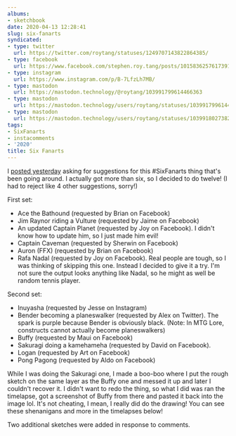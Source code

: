 ```yaml
---
albums:
- sketchbook
date: 2020-04-13 12:28:41
slug: six-fanarts
syndicated:
- type: twitter
  url: https://twitter.com/roytang/statuses/1249707143822864385/
- type: facebook
  url: https://www.facebook.com/stephen.roy.tang/posts/10158362576173912
- type: instagram
  url: https://www.instagram.com/p/B-7LfzLh7MB/
- type: mastodon
  url: https://mastodon.technology/@roytang/103991799614466363
- type: mastodon
  url: https://mastodon.technology/users/roytang/statuses/103991799614466363
- type: mastodon
  url: https://mastodon.technology/users/roytang/statuses/103991802738206796
tags:
- SixFanarts
- instacomments
- '2020'
title: Six Fanarts
---
```


I [posted yesterday](/2020/04/1249033881690357761/) asking for suggestions for this #SixFanarts thing that's been going around. I actually got more than six, so I decided to do twelve! (I had to reject like 4 other suggestions, sorry!)

First set:

- Ace the Bathound (requested by Brian on Facebook)
- Jim Raynor riding a Vulture (requested by Jaime on Facebook)
- An updated Captain Planet (requested by Joy on Facebook). I didn't know how to update him, so I just made him evil!
- Captain Caveman (requested by Sherwin on Facebook)
- Auron (FFX) (requested by Brian on Facebook)
- Rafa Nadal (requested by Joy on Facebook). Real people are tough, so I was thinking of skipping this one. Instead I decided to give it a try. I'm not sure the output looks anything like Nadal, so he might as well be random tennis player.

Second set:

- Inuyasha (requested by Jesse on Instagram)
- Bender becoming a planeswalker (requested by Alex on Twitter). The spark is purple because Bender is obviously black. (Note: In MTG Lore, constructs cannot actually become planeswalkers)
- Buffy (requested by Maui on Facebook)
- Sakuragi doing a kamehameha (requested by David on Facebook). 
- Logan (requested by Art on Facebook)
- Pong Pagong (requested by Aldo on Facebook)

While I was doing the Sakuragi one, I made a boo-boo where I put the rough sketch on the same layer as the Buffy one and messed it up and later I couldn't recover it. I didn't want to redo the thing, so what I did was ran the timelapse, got a screenshot of Buffy from there and pasted it back into the image lol. It's not cheating, I mean, I really did do the drawing! You can see these shenanigans and more in the timelapses below!

Two additional sketches were added in response to comments.